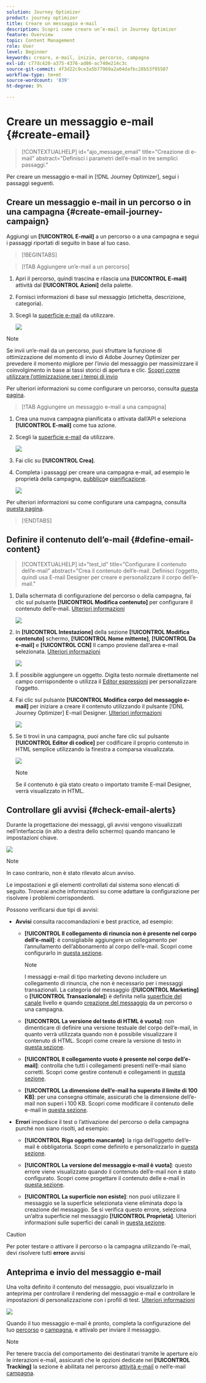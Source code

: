 ```yaml
---
solution: Journey Optimizer
product: journey optimizer
title: Creare un messaggio e-mail
description: Scopri come creare un’e-mail in Journey Optimizer
feature: Overview
topic: Content Management
role: User
level: Beginner
keywords: creare, e-mail, inizio, percorso, campagna
exl-id: c77dc420-a375-4376-ad86-ac740e214c3c
source-git-commit: 4f3d22c9ce3a5b77969a2a04dafbc28b53f95507
workflow-type: tm+mt
source-wordcount: '839'
ht-degree: 9%

---
```


# Creare un messaggio e-mail {#create-email}

>[!CONTEXTUALHELP]
>id="ajo_message_email"
>title="Creazione di e-mail"
>abstract="Definisci i parametri dell’e-mail in tre semplici passaggi."

Per creare un messaggio e-mail in [!DNL Journey Optimizer], segui i passaggi seguenti.

## Creare un messaggio e-mail in un percorso o in una campagna {#create-email-journey-campaign}

Aggiungi un **[!UICONTROL E-mail]** a un percorso o a una campagna e segui i passaggi riportati di seguito in base al tuo caso.

>[!BEGINTABS]

>[!TAB Aggiungere un’e-mail a un percorso]

1. Apri il percorso, quindi trascina e rilascia una **[!UICONTROL E-mail]** attività dal **[!UICONTROL Azioni]** della palette.

1. Fornisci informazioni di base sul messaggio (etichetta, descrizione, categoria).

1. Scegli la [superficie e-mail](email-settings.md) da utilizzare.

   ![](assets/email_journey.png)

<!-- The field is pre-filled, by default, with the last surface used for that channel by the user. -->

>[!NOTE]
>
>Se invii un’e-mail da un percorso, puoi sfruttare la funzione di ottimizzazione del momento di invio di Adobe Journey Optimizer per prevedere il momento migliore per l’invio del messaggio per massimizzare il coinvolgimento in base ai tassi storici di apertura e clic. [Scopri come utilizzare l’ottimizzazione per i tempi di invio](../building-journeys/journeys-message.md#send-time-optimization)

Per ulteriori informazioni su come configurare un percorso, consulta [questa pagina](../building-journeys/journey-gs.md).

>[!TAB Aggiungere un messaggio e-mail a una campagna]

1. Crea una nuova campagna pianificata o attivata dall’API e seleziona **[!UICONTROL E-mail]** come tua azione.

1. Scegli la [superficie e-mail](email-settings.md) da utilizzare.

   ![](assets/email_campaign.png)

1. Fai clic su **[!UICONTROL Crea]**.

1. Completa i passaggi per creare una campagna e-mail, ad esempio le proprietà della campagna, [pubblico](../segment/about-segments.md)e [pianificazione](../campaigns/create-campaign.md#schedule).

   ![](assets/email_campaign_steps.png)

<!--
From the **[!UICONTROL Action]** section, specify if you want to track how your recipients react to your delivery: you can track email opens, and/or clicks on links and buttons in your email.

![](assets/email_campaign_tracking.png)
-->

Per ulteriori informazioni su come configurare una campagna, consulta [questa pagina](../campaigns/get-started-with-campaigns.md).

>[!ENDTABS]

## Definire il contenuto dell’e-mail {#define-email-content}

<!-- update the quarry component with right ID value-->

>[!CONTEXTUALHELP]
>id="test_id"
>title="Configurare il contenuto dell’e-mail"
>abstract="Crea il contenuto dell’e-mail. Definisci l’oggetto, quindi usa E-mail Designer per creare e personalizzare il corpo dell’e-mail."

1. Dalla schermata di configurazione del percorso o della campagna, fai clic sul pulsante **[!UICONTROL Modifica contenuto]** per configurare il contenuto dell’e-mail. [Ulteriori informazioni](get-started-email-design.md)

   ![](assets/email_campaign_edit_content.png)

1. In **[!UICONTROL Intestazione]** della sezione **[!UICONTROL Modifica contenuto]** schermo, **[!UICONTROL Nome mittente]**, **[!UICONTROL Da e-mail]** e **[!UICONTROL CCN]** Il campo proviene dall’area e-mail selezionata. [Ulteriori informazioni](email-settings.md) <!--check if same for journey-->

   ![](assets/email_designer_edit_content_header.png)

1. È possibile aggiungere un oggetto. Digita testo normale direttamente nel campo corrispondente o utilizza il [Editor espressioni](../personalization/personalization-build-expressions.md) per personalizzare l’oggetto.

1. Fai clic sul pulsante **[!UICONTROL Modifica corpo del messaggio e-mail]** per iniziare a creare il contenuto utilizzando il pulsante [!DNL Journey Optimizer] E-mail Designer. [Ulteriori informazioni](get-started-email-design.md)

   ![](assets/email_designer_edit_email_body.png)

1. Se ti trovi in una campagna, puoi anche fare clic sul pulsante **[!UICONTROL Editor di codice]** per codificare il proprio contenuto in HTML semplice utilizzando la finestra a comparsa visualizzata.

   ![](assets/email_designer_edit_code_editor.png)

   >[!NOTE]
   >
   >Se il contenuto è già stato creato o importato tramite E-mail Designer, verrà visualizzato in HTML.

## Controllare gli avvisi {#check-email-alerts}

Durante la progettazione dei messaggi, gli avvisi vengono visualizzati nell’interfaccia (in alto a destra dello schermo) quando mancano le impostazioni chiave.

![](assets/email_journey_alerts_details.png)

>[!NOTE]
>
>In caso contrario, non è stato rilevato alcun avviso.

Le impostazioni e gli elementi controllati dal sistema sono elencati di seguito. Troverai anche informazioni su come adattare la configurazione per risolvere i problemi corrispondenti.

Possono verificarsi due tipi di avvisi:

* **Avvisi** consulta raccomandazioni e best practice, ad esempio:

   * **[!UICONTROL Il collegamento di rinuncia non è presente nel corpo dell’e-mail]**: è consigliabile aggiungere un collegamento per l’annullamento dell’abbonamento al corpo dell’e-mail. Scopri come configurarlo in [questa sezione](../privacy/opt-out.md#opt-out-management).

      >[!NOTE]
      >
      >I messaggi e-mail di tipo marketing devono includere un collegamento di rinuncia, che non è necessario per i messaggi transazionali. La categoria del messaggio (**[!UICONTROL Marketing]** o **[!UICONTROL Transazionale]**) è definita nella [superficie del canale](email-settings.md#email-type) livello e quando [creazione del messaggio](#create-email-journey-campaign) da un percorso o una campagna.

   * **[!UICONTROL La versione del testo di HTML è vuota]**: non dimenticare di definire una versione testuale del corpo dell’e-mail, in quanto verrà utilizzata quando non è possibile visualizzare il contenuto di HTML. Scopri come creare la versione di testo in [questa sezione](text-version-email.md).

   * **[!UICONTROL Il collegamento vuoto è presente nel corpo dell’e-mail]**: controlla che tutti i collegamenti presenti nell’e-mail siano corretti. Scopri come gestire contenuti e collegamenti in [questa sezione](content-from-scratch.md).

   * **[!UICONTROL La dimensione dell’e-mail ha superato il limite di 100 KB]**: per una consegna ottimale, assicurati che la dimensione dell’e-mail non superi i 100 KB. Scopri come modificare il contenuto delle e-mail in [questa sezione](content-from-scratch.md).

* **Errori** impedisce il test o l’attivazione del percorso o della campagna purché non siano risolti, ad esempio:

   * **[!UICONTROL Riga oggetto mancante]**: la riga dell’oggetto dell’e-mail è obbligatoria. Scopri come definirlo e personalizzarlo in [questa sezione](create-email.md).

   <!--HTML is empty when Amp HTML is present-->

   * **[!UICONTROL La versione del messaggio e-mail è vuota]**: questo errore viene visualizzato quando il contenuto dell’e-mail non è stato configurato. Scopri come progettare il contenuto delle e-mail in [questa sezione](get-started-email-design.md).

   * **[!UICONTROL La superficie non esiste]**: non puoi utilizzare il messaggio se la superficie selezionata viene eliminata dopo la creazione del messaggio. Se si verifica questo errore, seleziona un’altra superficie nel messaggio **[!UICONTROL Proprietà]**. Ulteriori informazioni sulle superfici dei canali in [questa sezione](../configuration/channel-surfaces.md).


>[!CAUTION]
>
>Per poter testare o attivare il percorso o la campagna utilizzando l’e-mail, devi risolvere tutti **errore** avvisi

## Anteprima e invio del messaggio e-mail

Una volta definito il contenuto del messaggio, puoi visualizzarlo in anteprima per controllare il rendering del messaggio e-mail e controllare le impostazioni di personalizzazione con i profili di test. [Ulteriori informazioni](preview.md)

![](assets/email_designer_edit_simulate.png)

Quando il tuo messaggio e-mail è pronto, completa la configurazione del tuo [percorso](../building-journeys/journey-gs.md) o [campagna](../campaigns/create-campaign.md), e attivalo per inviare il messaggio.

>[!NOTE]
>
>Per tenere traccia del comportamento dei destinatari tramite le aperture e/o le interazioni e-mail, assicurati che le opzioni dedicate nel **[!UICONTROL Tracking]** la sezione è abilitata nel percorso [attività e-mail](../building-journeys/journeys-message.md) o nell’e-mail [campagna](../campaigns/create-campaign.md).<!--to move?-->

<!--

## Define your email content {#email-content}

Use [!DNL Journey Optimizer] Email Designer to [design your email from scratch](../email/content-from-scratch.md). If you have an existing content, you can [import it in the Email Designer](../email/existing-content.md), or [code your own content](../email/code-content.md) in [!DNL Journey Optimizer]. 

[!DNL Journey Optimizer] comes with a set of [built-in templates](email-templates.md) to help you start. Any email can also be saved as a template.

Use [!DNL Journey Optimizer] Expression editor to personalize your messages with profiles' data. For more on personalization, refer to [this section](../personalization/personalize.md).

Adapt the content of your messages to the targeted profiles by using [!DNL Journey Optimizer] dynamic content capabilities. [Get started with dynamic content](../personalization/get-started-dynamic-content.md)

## Email tracking {#email-tracking}

If you want to track the behavior of your recipients through openings and/or clicks on links, enable the following options: **[!UICONTROL Email opens]** and **[!UICONTROL Click on email]**. 

Learn more about tracking in [this section](message-tracking.md).

## Validate your email content {#email-content-validate}

Control the rendering of your email, and check personalization settings with test profiles, using the preview section on the left-hand side. For more on this, refer to [this section](preview.md).

![](assets/messages-simple-preview.png)

You must also check alerts in the upper section of the editor.  Some of them are simple warnings, but others can prevent you from using the message. 

-->


